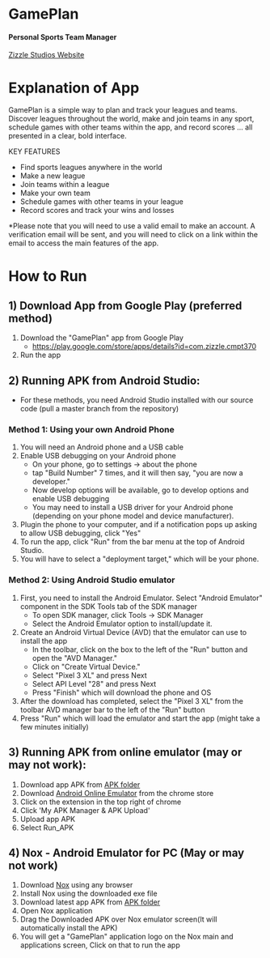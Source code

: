 # GamePlan
#### Personal Sports Team Manager
[Zizzle Studios Website](https://sites.google.com/view/zizzlestudioscanada/home)

# Explanation of App
GamePlan is a simple way to plan and track your leagues and teams. Discover leagues throughout the world, make and join teams in any sport, schedule games with other teams within the app, and record scores ... all presented in a clear, bold interface.

KEY FEATURES
*  Find sports leagues anywhere in the world
*  Make a new league
*  Join teams within a league
*  Make your own team
*  Schedule games with other teams in your league
*  Record scores and track your wins and losses

*Please note that you will need to use a valid email to make an account. A verification email will be sent, and you will need to click on a link within the email to access the main features of the app.

# How to Run

## 1) Download App from Google Play (preferred method)
1. Download the "GamePlan" app from Google Play
   *  https://play.google.com/store/apps/details?id=com.zizzle.cmpt370
2. Run the app


## 2) Running APK from Android Studio:
*  For these methods, you need Android Studio installed with our source code (pull a master branch from the repository)
### Method 1: Using your own Android Phone
1. You will need an Android phone and a USB cable
2. Enable USB debugging on your Android phone
   *  On your phone, go to settings -> about the phone
   *  tap "Build Number" 7 times, and it will then say, "you are now a developer."
   *  Now develop options will be available, go to develop options and enable USB debugging
   *  You may need to install a USB driver for your Android phone (depending on your phone model and device manufacturer).
3. Plugin the phone to your computer, and if a notification pops up asking to allow USB debugging, click "Yes"
4. To run the app, click "Run" from the bar menu at the top of Android Studio. 
5. You will have to select a "deployment target," which will be your phone.


### Method 2: Using Android Studio emulator
1. First, you need to install the Android Emulator. Select "Android Emulator" component in the SDK Tools tab of the SDK manager
   *  To open SDK manager, click Tools -> SDK Manager
   *  Select the Android Emulator option to install/update it.
2. Create an Android Virtual Device (AVD) that the emulator can use to install the app
   *  In the toolbar, click on the box to the left of the "Run" button and open the "AVD Manager."
   *  Click on "Create Virtual Device."
   *  Select "Pixel 3 XL" and press Next
   *  Select API Level "28" and press Next
   *  Press "Finish" which will download the phone and OS
3. After the download has completed, select the "Pixel 3 XL" from the toolbar AVD manager bar to the left of the "Run" button
4. Press "Run" which will load the emulator and start the app (might take a few minutes initially)


## 3) Running APK from online emulator (may or may not work):
1. Download app APK from [APK folder](https://git.cs.usask.ca/test_alpha/project_1/tree/develop/APK)
2. Download [Android Online Emulator](https://chrome.google.com/webstore/detail/android-online-emulator/lnhnebkkgjmlgomfkkmkoaefbknopmja) from the chrome store 
2. Click on the extension in the top right of chrome
3. Click 'My APK Manager & APK Upload'
4. Upload app APK
5. Select Run_APK


## 4) Nox - Android Emulator for PC (May or may not work)
1. Download [Nox](https://www.bignox.com/en/download/fullPackage) using any browser
2. Install Nox using the downloaded exe file
2. Download latest app APK from [APK folder](https://git.cs.usask.ca/test_alpha/project_1/tree/develop/APK)
3. Open Nox application 
4. Drag the Downloaded APK over Nox emulator screen(It will automatically install the APK)
5. You will get a "GamePlan" application logo on the Nox main and applications screen, Click on that to run the app 
